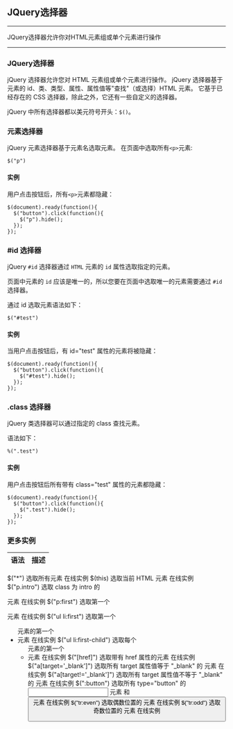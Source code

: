 ## JQuery选择器

---
JQuery选择器允许你对HTML元素组或单个元素进行操作

---

### JQuery选择器

jQuery 选择器允许您对 HTML 元素组或单个元素进行操作。
jQuery 选择器基于元素的 id、类、类型、属性、属性值等"查找"（或选择）HTML 元素。 它基于已经存在的 CSS 选择器，除此之外，它还有一些自定义的选择器。

jQuery 中所有选择器都以美元符号开头：`$()`。

### 元素选择器

jQuery 元素选择器基于元素名选取元素。
在页面中选取所有`<p>`元素:
```jquery
$("p")
```

#### 实例

用户点击按钮后，所有`<p>`元素都隐藏：
```jquery
$(document).ready(function(){
  $("button").click(function(){
    $("p").hide();
  });
});
```

### #id 选择器

jQuery `#id` 选择器通过 `HTML` 元素的 `id` 属性选取指定的元素。

页面中元素的 `id` 应该是唯一的，所以您要在页面中选取唯一的元素需要通过 `#id` 选择器。

通过 id 选取元素语法如下：
```jquery
$("#test")
```
#### 实例

当用户点击按钮后，有 id="test" 属性的元素将被隐藏：
```jquery
$(document).ready(function(){
  $("button").click(function(){
    $("#test").hide();
  });
});
```

### .class 选择器

jQuery 类选择器可以通过指定的 class 查找元素。

语法如下：
```jquery
%(".test")
```

#### 实例

用户点击按钮后所有带有 class="test" 属性的元素都隐藏：
```jquery
$(document).ready(function(){
  $("button").click(function(){
    $(".test").hide();
  });
});
```

### 更多实例

语法|描述
---|---
$("*")	选取所有元素	在线实例
$(this)	选取当前 HTML 元素	在线实例
$("p.intro")	选取 class 为 intro 的 <p> 元素	在线实例
$("p:first")	选取第一个 <p> 元素	在线实例
$("ul li:first")	选取第一个 <ul> 元素的第一个 <li> 元素	在线实例
$("ul li:first-child")	选取每个 <ul> 元素的第一个 <li> 元素	在线实例
$("[href]")	选取带有 href 属性的元素	在线实例
$("a[target='_blank']")	选取所有 target 属性值等于 "_blank" 的 <a> 元素	在线实例
$("a[target!='_blank']")	选取所有 target 属性值不等于 "_blank" 的 <a> 元素	在线实例
$(":button")	选取所有 type="button" 的 <input> 元素 和 <button> 元素	在线实例
$("tr:even")	选取偶数位置的 <tr> 元素	在线实例
$("tr:odd")	选取奇数位置的 <tr> 元素	在线实例

